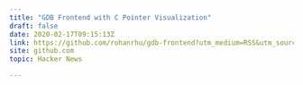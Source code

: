 ```yaml
---
title: "GDB Frontend with C Pointer Visualization"
draft: false
date: 2020-02-17T09:15:13Z
link: https://github.com/rohanrhu/gdb-frontend?utm_medium=RSS&utm_source=hune
site: github.com
topic: Hacker News  

---
```

